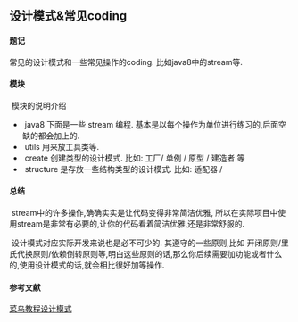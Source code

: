 ## 								设计模式&常见coding



#### 题记

   常见的设计模式和一些常见操作的coding.  比如java8中的stream等.



#### 模块

​     模块的说明介绍

- ​     java8 下面是一些 stream 编程. 基本是以每个操作为单位进行练习的,后面空缺的都会加上的.
- ​     utils 用来放工具类等.
- ​     create  创建类型的设计模式.   比如:  工厂/  单例 / 原型 / 建造者  等
- ​     structure 是存放一些结构类型的设计模式.  比如:  适配器 / 



#### 总结

​     stream中的许多操作,确确实实是让代码变得非常简洁优雅, 所以在实际项目中使用stream是非常有必要的,让你的代码看着简洁优雅,还是非常舒服的.

​      设计模式对应实际开发来说也是必不可少的.  其遵守的一些原则,比如 开闭原则/里氏代换原则/依赖倒转原则等,明白这些原则的话,那么你后续需要加功能或者什么的,使用设计模式的话,就会相比很好加等操作.



#### 参考文献

   [菜鸟教程设计模式](https://www.runoob.com/design-pattern/design-pattern-intro.html) 

​    